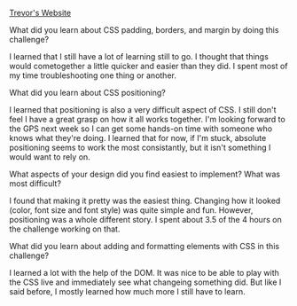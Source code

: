 [Trevor's Website](http://tnewcomb0.github.io/)


What did you learn about CSS padding, borders, and margin by doing this challenge?

I learned that I still have a lot of learning still to go. I thought that things would cometogether a little quicker and easier than they did. I spent most of my time troubleshooting one thing or another.

What did you learn about CSS positioning?

I learned that positioning is also a very difficult aspect of CSS. I still don't feel I have a great grasp on how it all works together. I'm looking forward to the GPS next week so I can get some hands-on time with someone who knows what they're doing. I learned that for now, if I'm stuck, absolute positioning seems to work the most consistantly, but it isn't something I would want to rely on.

What aspects of your design did you find easiest to implement? What was most difficult?

I found that making it pretty was the easiest thing. Changing how it looked (color, font size and font style) was quite simple and fun. However, positioning was a whole different story. I spent about 3.5 of the 4 hours on the challenge working on that.

What did you learn about adding and formatting elements with CSS in this challenge?

I learned a lot with the help of the DOM. It was nice to be able to play with the CSS live and immediately see what changeing something did. But like I said before, I mostly learned how much more I still have to learn.